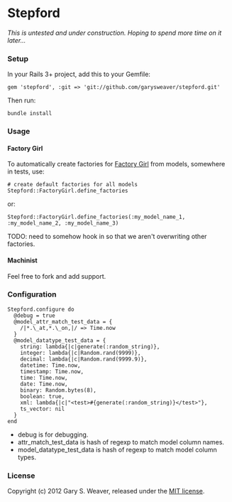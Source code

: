 Stepford
=====

*This is untested and under construction. Hoping to spend more time on it later...*

### Setup

In your Rails 3+ project, add this to your Gemfile:

    gem 'stepford', :git => 'git://github.com/garysweaver/stepford.git'

Then run:

    bundle install

### Usage

#### Factory Girl

To automatically create factories for [Factory Girl][factory_girl] from models, somewhere in tests, use:

    # create default factories for all models
    Stepford::FactoryGirl.define_factories

or:

    Stepford::FactoryGirl.define_factories(:my_model_name_1, :my_model_name_2, :my_model_name_3)

TODO: need to somehow hook in so that we aren't overwriting other factories.

#### Machinist

Feel free to fork and add support.

### Configuration

    Stepford.configure do
      @debug = true
      @model_attr_match_test_data = {
        /|*.\_at,*.\_on,|/ => Time.now
      }
      @model_datatype_test_data = {
        string: lambda{|c|generate(:random_string)},
        integer: lambda{|c|Random.rand(9999)},
        decimal: lambda{|c|Random.rand(9999.9)},
        datetime: Time.now,
        timestamp: Time.now,
        time: Time.now,
        date: Time.now,
        binary: Random.bytes(8),
        boolean: true,
        xml: lambda{|c|"<test>#{generate(:random_string)}</test>"},
        ts_vector: nil
      }
    end

* debug is for debugging.
* attr_match_test_data is hash of regexp to match model column names.
* model_datatype_test_data is hash of regexp to match model column types.

### License

Copyright (c) 2012 Gary S. Weaver, released under the [MIT license][lic].

[factory_girl]: https://github.com/thoughtbot/factory_girl/
[lic]: http://github.com/garysweaver/restful_json/blob/master/LICENSE

